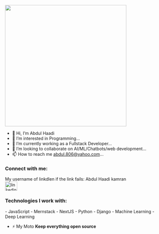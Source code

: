 <img width=400 src="https://cdn.dribbble.com/users/1162077/screenshots/3848914/programmer.gif" />

- 👋 Hi, I’m Abdul Haadi
- 👀 I’m interested in Programming...
- 🌱 I’m currently working as a Fullstack Developer...
- 💞️ I’m looking to collaborate on AI/ML/Chatbots/web development...
- 📫 How to reach me abdul.806@yahoo.com...

<!---
AbdulHadi806/AbdulHadi806 is a HTML/CSS, Js, React developer. He is currently working at IPLEX as an Intern for the past 
+4 months. He is fast and pashinate and he loves to learn more. 
--->

<h3 align="left">Connect with me:</h3>
<p style="display:block" align="left"> My username of linkdlen if the link fails: Abdul Haadi kamran
<a style="display:block" href="https://www.linkedin.com/in/abdul-haadi-kamran-a03a5124b/" target="blank"><img align="center" src="https://raw.githubusercontent.com/rahuldkjain/github-profile-readme-generator/master/src/images/icons/Social/linked-in-alt.svg" alt="linkedin.com/in/abdul-hadi-kamran-a03a5124b" height="30" width="40" /></a>
</p>

<h3 align="left">Technologies I work with:</h3>
- JavaScript
- Mernstack
- NextJS
- Python
- Django
- Machine Learning
- Deep Learning

- ⚡ My Moto **Keep everything open source**

